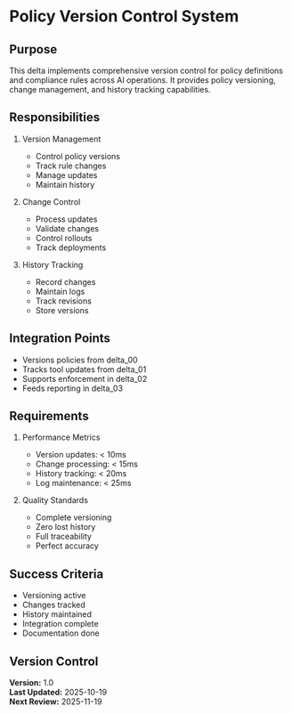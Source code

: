 # Policy Version Control System

## Purpose

This delta implements comprehensive version control for policy definitions and compliance rules across AI operations. It provides policy versioning, change management, and history tracking capabilities.

## Responsibilities

1. Version Management
   - Control policy versions
   - Track rule changes
   - Manage updates
   - Maintain history

2. Change Control
   - Process updates
   - Validate changes
   - Control rollouts
   - Track deployments

3. History Tracking
   - Record changes
   - Maintain logs
   - Track revisions
   - Store versions

## Integration Points

- Versions policies from delta_00
- Tracks tool updates from delta_01
- Supports enforcement in delta_02
- Feeds reporting in delta_03

## Requirements

1. Performance Metrics
   - Version updates: < 10ms
   - Change processing: < 15ms
   - History tracking: < 20ms
   - Log maintenance: < 25ms

2. Quality Standards
   - Complete versioning
   - Zero lost history
   - Full traceability
   - Perfect accuracy

## Success Criteria

- Versioning active
- Changes tracked
- History maintained
- Integration complete
- Documentation done

## Version Control

**Version:** 1.0  
**Last Updated:** 2025-10-19  
**Next Review:** 2025-11-19